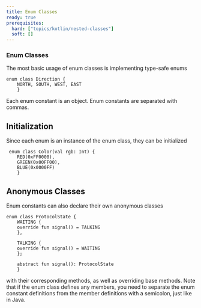 ```yaml
---
title: Enum Classes 
ready: true
prerequisites:
  hard: ["topics/kotlin/nested-classes"]
  soft: []
---
```

### Enum Classes
The most basic usage of enum classes is implementing type-safe enums
````
enum class Direction {
    NORTH, SOUTH, WEST, EAST
    }
````
Each enum constant is an object. Enum constants are separated with commas.

## Initialization
Since each enum is an instance of the enum class, they can be initialized
````
 enum class Color(val rgb: Int) {
    RED(0xFF0000),
    GREEN(0x00FF00),
    BLUE(0x0000FF)
    }
````
## Anonymous Classes
Enum constants can also declare their own anonymous classes
````
enum class ProtocolState {
    WAITING {
    override fun signal() = TALKING
    },

    TALKING {
    override fun signal() = WAITING
    };

    abstract fun signal(): ProtocolState
    }
````
with their corresponding methods, as well as overriding base methods. Note that if the enum class defines any members, you need to separate the enum constant definitions from the member definitions with a semicolon, just like in Java.
